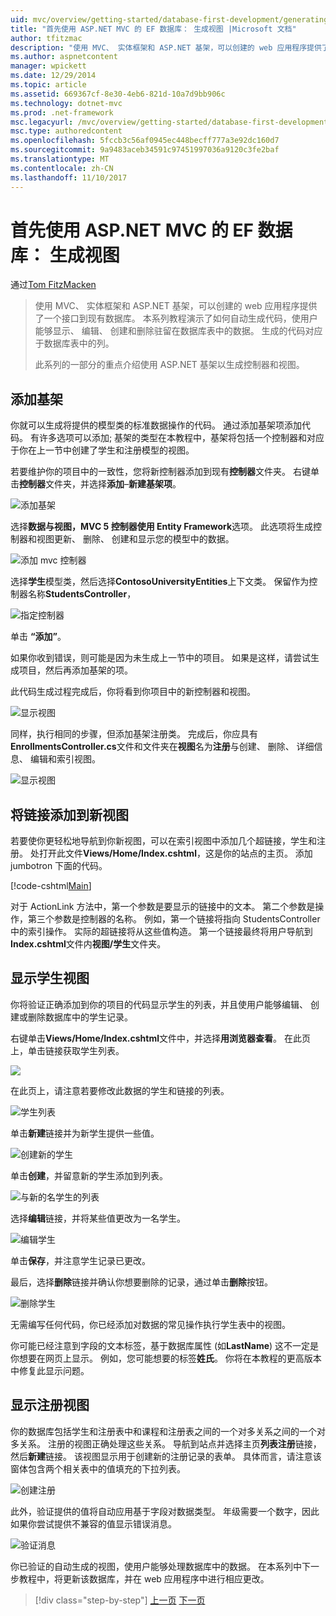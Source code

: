 ```yaml
---
uid: mvc/overview/getting-started/database-first-development/generating-views
title: "首先使用 ASP.NET MVC 的 EF 数据库： 生成视图 |Microsoft 文档"
author: tfitzmac
description: "使用 MVC、 实体框架和 ASP.NET 基架，可以创建的 web 应用程序提供了一个接口到现有数据库。 此教程系列..."
ms.author: aspnetcontent
manager: wpickett
ms.date: 12/29/2014
ms.topic: article
ms.assetid: 669367cf-8e30-4eb6-821d-10a7d9bb906c
ms.technology: dotnet-mvc
ms.prod: .net-framework
msc.legacyurl: /mvc/overview/getting-started/database-first-development/generating-views
msc.type: authoredcontent
ms.openlocfilehash: 5fccb3c56af0945ec448becff777a3e92dc160d7
ms.sourcegitcommit: 9a9483aceb34591c97451997036a9120c3fe2baf
ms.translationtype: MT
ms.contentlocale: zh-CN
ms.lasthandoff: 11/10/2017
---
```

<a name="ef-database-first-with-aspnet-mvc-generating-views"></a>首先使用 ASP.NET MVC 的 EF 数据库： 生成视图
====================
通过[Tom FitzMacken](https://github.com/tfitzmac)

> 使用 MVC、 实体框架和 ASP.NET 基架，可以创建的 web 应用程序提供了一个接口到现有数据库。 本系列教程演示了如何自动生成代码，使用户能够显示、 编辑、 创建和删除驻留在数据库表中的数据。 生成的代码对应于数据库表中的列。
> 
> 此系列的一部分的重点介绍使用 ASP.NET 基架以生成控制器和视图。


## <a name="add-scaffold"></a>添加基架

你就可以生成将提供的模型类的标准数据操作的代码。 通过添加基架项添加代码。 有许多选项可以添加; 基架的类型在本教程中，基架将包括一个控制器和对应于你在上一节中创建了学生和注册模型的视图。

若要维护你的项目中的一致性，您将新控制器添加到现有**控制器**文件夹。 右键单击**控制器**文件夹，并选择**添加**–**新建基架项**。

![添加基架](generating-views/_static/image1.png)

选择**数据与视图，MVC 5 控制器使用 Entity Framework**选项。 此选项将生成控制器和视图更新、 删除、 创建和显示您的模型中的数据。

![添加 mvc 控制器](generating-views/_static/image2.png)

选择**学生**模型类，然后选择**ContosoUniversityEntities**上下文类。 保留作为控制器名称**StudentsController**，

![指定控制器](generating-views/_static/image3.png)

单击 **“添加”**。

如果你收到错误，则可能是因为未生成上一节中的项目。 如果是这样，请尝试生成项目，然后再添加基架的项。

此代码生成过程完成后，你将看到你项目中的新控制器和视图。

![显示视图](generating-views/_static/image4.png)

同样，执行相同的步骤，但添加基架注册类。 完成后，你应具有**EnrollmentsController.cs**文件和文件夹在**视图**名为**注册**与创建、 删除、 详细信息、 编辑和索引视图。

![显示视图](generating-views/_static/image5.png)

## <a name="add-links-to-new-views"></a>将链接添加到新视图

若要使你更轻松地导航到你新视图，可以在索引视图中添加几个超链接，学生和注册。 处打开此文件**Views/Home/Index.cshtml**，这是你的站点的主页。 添加 jumbotron 下面的代码。

[!code-cshtml[Main](generating-views/samples/sample1.cshtml)]

对于 ActionLink 方法中，第一个参数是要显示的链接中的文本。 第二个参数是操作，第三个参数是控制器的名称。 例如，第一个链接将指向 StudentsController 中的索引操作。 实际的超链接将从这些值构造。 第一个链接最终将用户导航到**Index.cshtml**文件内**视图/学生**文件夹。

## <a name="display-student-views"></a>显示学生视图

你将验证正确添加到你的项目的代码显示学生的列表，并且使用户能够编辑、 创建或删除数据库中的学生记录。

右键单击**Views/Home/Index.cshtml**文件中，并选择**用浏览器查看**。 在此页上，单击链接获取学生列表。

![](generating-views/_static/image6.png)

在此页上，请注意若要修改此数据的学生和链接的列表。

![学生列表](generating-views/_static/image7.png)

单击**新建**链接并为新学生提供一些值。

![创建新的学生](generating-views/_static/image8.png)

单击**创建**，并留意新的学生添加到列表。

![与新的名学生的列表](generating-views/_static/image9.png)

选择**编辑**链接，并将某些值更改为一名学生。

![编辑学生](generating-views/_static/image10.png)

单击**保存**，并注意学生记录已更改。

最后，选择**删除**链接并确认你想要删除的记录，通过单击**删除**按钮。

![删除学生](generating-views/_static/image11.png)

无需编写任何代码，你已经添加对数据的常见操作执行学生表中的视图。

你可能已经注意到字段的文本标签，基于数据库属性 (如**LastName**) 这不一定是你想要在网页上显示。 例如，您可能想要的标签**姓氏**。 你将在本教程的更高版本中修复此显示问题。

## <a name="display-enrollment-views"></a>显示注册视图

你的数据库包括学生和注册表中和课程和注册表之间的一个对多关系之间的一个对多关系。 注册的视图正确处理这些关系。 导航到站点并选择主页**列表注册**链接，然后**新建**链接。 该视图显示用于创建新的注册记录的表单。 具体而言，请注意该窗体包含两个相关表中的值填充的下拉列表。

![创建注册](generating-views/_static/image12.png)

此外，验证提供的值将自动应用基于字段对数据类型。 年级需要一个数字，因此如果你尝试提供不兼容的值显示错误消息。

![验证消息](generating-views/_static/image13.png)

你已验证的自动生成的视图，使用户能够处理数据库中的数据。 在本系列中下一步教程中，将更新该数据库，并在 web 应用程序中进行相应更改。

>[!div class="step-by-step"]
[上一页](creating-the-web-application.md)
[下一页](changing-the-database.md)
